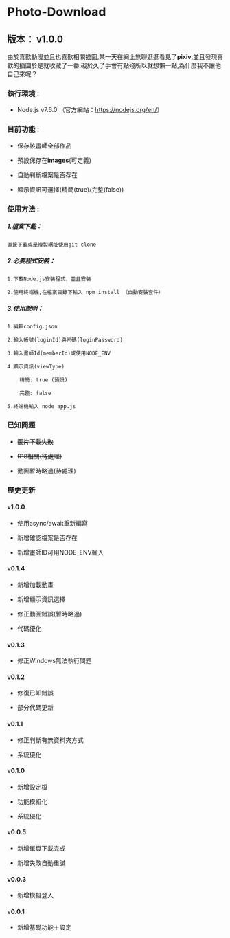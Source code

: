# Photo-Download

## 版本： v1.0.0

由於喜歡動漫並且也喜歡相關插圖,某一天在網上無聊逛逛看見了**pixiv**,並且發現喜歡的插圖於是就收藏了一番,礙於久了手會有點殘所以就想懶一點,為什麼我不讓他自己來呢？

### 執行環境 :

* Node.js v7.6.0 （官方網站：<https://nodejs.org/en/>）

### 目前功能 :

* 保存該畫師全部作品

* 預設保存在**images**(可定義)

* 自動判斷檔案是否存在

* 顯示資訊可選擇(精簡(true)/完整(false))

### 使用方法 :
##### 1.檔案下載：

	直接下載或是複製網址使用git clone

##### 2.必要程式安裝：

	1.下載Node.js安裝程式，並且安裝

	2.使用終端機,在檔案目錄下輸入 npm install （自動安裝套件）


##### 3.使用說明：

	1.編輯config.json

	2.輸入帳號(loginId)與密碼(loginPassword)

	3.輸入畫師Id(memberId)或使用NODE_ENV

	4.顯示資訊(viewType)

		精簡: true (預設)

		完整: false

	5.終端機輸入 node app.js

### 已知問題

* ~~圖片下載失敗~~

* ~~R18相關(待處理)~~

* 動圖暫時略過(待處理)

### 歷史更新

#### v1.0.0

* 使用async/await重新編寫

* 新增確認檔案是否存在

* 新增畫師ID可用NODE_ENV輸入

#### v0.1.4

* 新增加載動畫

* 新增顯示資訊選擇

* 修正動圖錯誤(暫時略過)

* 代碼優化

#### v0.1.3

* 修正Windows無法執行問題

#### v0.1.2

* 修復已知錯誤

* 部分代碼更新

#### v0.1.1

* 修正判斷有無資料夾方式

* 系統優化

#### v0.1.0

* 新增設定檔

* 功能模組化

* 系統優化

#### v0.0.5

* 新增單頁下載完成

* 新增失敗自動重試

#### v0.0.3

* 新增模擬登入

#### v0.0.1

* 新增基礎功能＋設定
